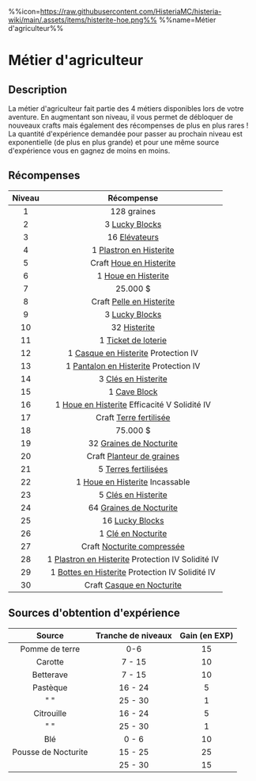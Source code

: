 %%icon=https://raw.githubusercontent.com/HisteriaMC/histeria-wiki/main/.assets/items/histerite-hoe.png%%
%%name=Métier d'agriculteur%%

# Métier d'agriculteur

## Description
La métier d'agriculteur fait partie des 4 métiers disponibles lors de votre aventure. En augmentant son niveau, il vous permet de débloquer de nouveaux crafts mais également des récompenses de plus en plus rares !
La quantité d'expérience demandée pour passer au prochain niveau est exponentielle (de plus en plus grande) et pour une même source d'expérience vous en gagnez de moins en moins.

## Récompenses

| Niveau                                                                                   | Récompense |
|:--------------------------------------------------------------------------------------:|:------------------:|
| 1| 128 graines                                                                                                     |
| 2| 3 [Lucky Blocks](https://histeria.fr/wiki/blocs/lucky-block)                                                    |
| 3| 16 [Elévateurs](https://histeria.fr/wiki/blocs/elevator)                                                        |
| 4| 1 [Plastron en Histerite](https://histeria.fr/wiki/armures/histerite-chestplate)                                |
| 5| Craft [Houe en Histerite](https://histeria.fr/wiki/outils/histerite-hoe)                                        |
| 6| 1 [Houe en Histerite](https://histeria.fr/wiki/outils/histerite-hoe)                                            |
| 7| 25.000 $                                                                                                        |
| 8| Craft [Pelle en Histerite](https://histeria.fr/wiki/outils/histerite-shovel)                                    |
| 9| 3 [Lucky Blocks](https://histeria.fr/wiki/blocs/lucky-block)                                                    |
| 10| 32 [Histerite](https://histeria.fr/wiki/objets/histerite)                                                      |
| 11| 1 [Ticket de loterie](https://histeria.fr/wiki/objets/lottery-ticket)                                          |
| 12| 1 [Casque en Histerite](https://histeria.fr/wiki/armures/histerite-helmet) Protection IV                       |
| 13| 1 [Pantalon en Histerite](https://histeria.fr/wiki/armures/histerite-leggings) Protection IV                   |
| 14| 3 [Clés en Histerite](https://histeria.fr/wiki/objets/histerite-key)                                           |
| 15| 1 [Cave Block](https://histeria.fr/wiki/blocs/cave-block)                                                      |
| 16| 1 [Houe en Histerite](https://histeria.fr/wiki/outils/histerite-hoe) Efficacité V Solidité IV                  |
| 17| Craft [Terre fertilisée](https://histeria.fr/wiki/blocs/fertilized-dirt)                                       |
| 18| 75.000 $                                                                                                       |
| 19| 32 [Graines de Nocturite](https://histeria.fr/wiki/objets/nocturite-seed)                                      |
| 20| Craft [Planteur de graines](https://histeria.fr/wiki/objets/seed-planter)                                      |
| 21| 5 [Terres fertilisées](https://histeria.fr/wiki/blocs/fertilized-dirt)                                         |
| 22| 1 [Houe en Histerite](https://histeria.fr/wiki/outils/histerite-hoe) Incassable                                |
| 23| 5 [Clés en Histerite](https://histeria.fr/wiki/objets/histerite-key)                                           |
| 24| 64 [Graines de Nocturite](https://histeria.fr/wiki/objets/nocturite-seed)                                      |
| 25| 16 [Lucky Blocks](https://histeria.fr/wiki/blocs/lucky-block)                                                  |
| 26| 1 [Clé en Nocturite](https://histeria.fr/wiki/objets/nocturite-key)                                            |
| 27| Craft [Nocturite compressée](https://histeria.fr/wiki/objets/nocturite-compress)                               |
| 28| 1 [Plastron en Histerite](https://histeria.fr/wiki/armures/histerite-chestplate) Protection IV Solidité IV     |
| 29| 1 [Bottes en Histerite](https://histeria.fr/wiki/armures/histerite-boots) Protection IV Solidité IV            |
| 30| Craft [Casque en Nocturite](https://histeria.fr/wiki/armures/nocturite-helmet)                                 |

## Sources d'obtention d'expérience

| Source                              | Tranche de niveaux | Gain (en EXP)      |
|:-----------------------------------:|:------------------:|:------------------:|
| Pomme de terre        | 0-6         | 15
| Carotte               | 7 - 15      | 10
| Betterave             | 7 - 15      | 10
| Pastèque              | 16 - 24     | 5 
| " "                   | 25 - 30     | 1 
| Citrouille            | 16 - 24     | 5
| " "                   | 25 - 30     | 1
| Blé                   | 0 - 6       | 10
| Pousse de Nocturite   | 15 - 25     | 25
|                       | 25 - 30     | 15

